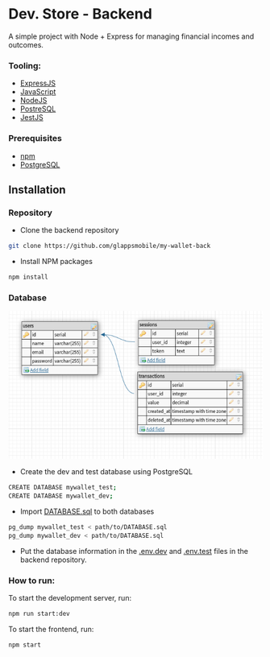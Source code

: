 # Dev. Store - Backend
A simple project with Node + Express for managing financial incomes and outcomes. <br/>

### Tooling:
* [ExpressJS](https://expressjs.com/)
* [JavaScript](https://www.javascript.com/)
* [NodeJS](https://nodejs.org/en/about/)
* [PostreSQL](https://www.postgresql.org/)
* [JestJS](https://jestjs.io/)

### Prerequisites
* [npm](https://docs.npmjs.com/downloading-and-installing-node-js-and-npm/)
* [PostgreSQL](https://www.postgresql.org/)

## Installation
### Repository
* Clone the backend repository
```sh
git clone https://github.com/glappsmobile/my-wallet-back
```
* Install NPM packages
```sh
npm install
```
### Database
<p align="center">
  <img src="https://github.com/glappsmobile/my-wallet-back/blob/assets/db_image.png" alt="Database Image"/>
</p>

* Create the dev and test database using PostgreSQL
```sh
CREATE DATABASE mywallet_test;
CREATE DATABASE mywallet_dev;
```

* Import [DATABASE.sql](https://github.com/glappsmobile/my-wallet-back/blob/main/DATABASE.sql) to both databases 
```sh
pg_dump mywallet_test < path/to/DATABASE.sql
pg_dump mywallet_dev < path/to/DATABASE.sql
```

* Put the database information in the [.env.dev](https://github.com/glappsmobile/my-wallet-back/blob/main/.env.dev) and [.env.test](https://github.com/glappsmobile/my-wallet-back/blob/main/.env.test) files in the backend repository.

### How to run:
To start the development server, run:
```sh
npm run start:dev
```
To start the frontend, run:
```sh
npm start
```
